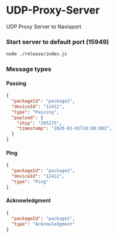 # UDP-Proxy-Server
UDP Proxy Server to Navisport

### Start server to default port (15949)
```bash
node ./release/index.js
```

### Message types


#### Passing
```json
{
  "packageId": "package1",
  "deviceId": "12412",
  "type": "Passing",
  "payload": {
    "chip": "205275",
    "timestamp": "2020-01-01T10:00:00Z",
  }
}
```

#### Ping
```json
{
  "packageId": "package1",
  "deviceId": "12412",
  "type": "Ping"
}
```

#### Acknowledgment
```json
{
  "packageId": "package1",
  "type": "Acknowledgment"
}
```
